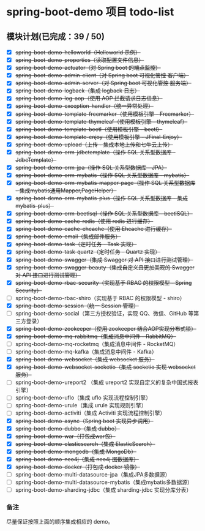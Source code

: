 # spring-boot-demo 项目 todo-list
## 模块计划(已完成：39 / 50)

- [x] ~~spring-boot-demo-helloworld（Helloworld 示例）~~
- [x] ~~spring-boot-demo-properties（读取配置文件信息）~~
- [x] ~~spring-boot-demo-actuator（对 Spring boot 的端点监控）~~
- [x] ~~spring-boot-demo-admin-client（对 Spring boot 可视化管控 客户端）~~
- [x] ~~spring-boot-demo-admin-server（对 Spring boot 可视化管控 服务端）~~
- [x] ~~spring-boot-demo-logback（集成 logback 日志）~~
- [x] ~~spring-boot-demo-log-aop（使用 AOP 拦截请求日志信息）~~
- [x] ~~spring-boot-demo-exception-handler（统一异常处理）~~
- [x] ~~spring-boot-demo-template-freemarker（使用模板引擎 - Freemarker）~~
- [x] ~~spring-boot-demo-template-thymeleaf（使用模板引擎 - thymeleaf）~~
- [x] ~~spring-boot-demo-template-beetl（使用模板引擎 - beetl）~~
- [x] ~~spring-boot-demo-template-enjoy（使用模板引擎 - JFinal-Enjoy）~~
- [x] ~~spring-boot-demo-upload（上传 - 集成本地上传和七牛云上传）~~
- [x] ~~spring-boot-demo-orm-jdbctemplate（操作 SQL 关系型数据库 - JdbcTemplate）~~
- [x] ~~spring-boot-demo-orm-jpa（操作 SQL 关系型数据库 - JPA）~~
- [x] ~~spring-boot-demo-orm-mybatis（操作 SQL 关系型数据库 - mybatis）~~
- [x] ~~spring-boot-demo-orm-mybatis-mapper-page（操作 SQL 关系型数据库 - 集成mybatis通用Mapper,PageHelper）~~
- [x] ~~spring-boot-demo-orm-mybatis-plus（操作 SQL 关系型数据库 - 集成mybatis-plus）~~
- [x] ~~spring-boot-demo-orm-beetlsql（操作 SQL 关系型数据库 - beetlSQL）~~
- [x] ~~spring-boot-demo-cache-redis（使用 redis 进行缓存）~~
- [x] ~~spring-boot-demo-cache-ehcache（使用 Ehcache 进行缓存）~~
- [x] ~~spring-boot-demo-email（集成邮件服务）~~
- [x] ~~spring-boot-demo-task（定时任务 - Task 实现）~~
- [x] ~~spring-boot-demo-task-quartz（定时任务 - Quartz 实现）~~
- [x] ~~spring-boot-demo-swagger（集成 Swagger 对 API 接口进行测试管理）~~
- [x] ~~spring-boot-demo-swagger-beauty（集成自定义且更加美观的 Swagger 对 API 接口进行测试管理）~~
- [x] ~~spring-boot-demo-rbac-security（实现基于 RBAC 的权限模型 - Spring Security）~~
- [ ] spring-boot-demo-rbac-shiro（实现基于 RBAC 的权限模型 - shiro）
- [x] ~~spring-boot-demo-session（统一 Session 管理）~~
- [ ] spring-boot-demo-social（第三方授权验证，实现 QQ、微信、GitHub 等第三方登录）
- [x] ~~spring-boot-demo-zookeeper（使用 zookeeper 结合AOP实现分布式锁）~~
- [x] ~~spring-boot-demo-mq-rabbitmq（集成消息中间件 - RabbitMQ）~~
- [ ] spring-boot-demo-mq-rocketmq（集成消息中间件 - RocketMQ）
- [ ] spring-boot-demo-mq-kafka（集成消息中间件 - Kafka）
- [x] ~~spring-boot-demo-websocket（集成 websocket 服务）~~
- [x] ~~spring-boot-demo-websocket-socketio（集成 socketio 实现 websocket 服务）~~
- [ ] spring-boot-demo-ureport2 （集成 ureport2 实现自定义的复杂中国式报表引擎）
- [ ] spring-boot-demo-uflo（集成  uflo 实现流程控制引擎）
- [ ] spring-boot-demo-urule（集成  urule 实现规则引擎）
- [ ] spring-boot-demo-activiti（集成 Activiti 实现流程控制引擎）
- [x] ~~spring-boot-demo-async（Spring boot 实现异步调用）~~
- [x] ~~spring-boot-demo-dubbo（集成 dubbo）~~
- [x] ~~spring-boot-demo-war（打包成war包）~~
- [x] ~~spring-boot-demo-elasticsearch（集成 ElasticSearch）~~
- [x] ~~spring-boot-demo-mongodb（集成 MongoDb）~~
- [x] ~~spring-boot-demo-neo4j（集成 neo4j 图数据库）~~
- [x] ~~spring-boot-demo-docker（打包成 docker 镜像）~~
- [ ] spring-boot-demo-multi-datasource-jpa（集成JPA多数据源）
- [ ] spring-boot-demo-multi-datasource-mybatis（集成mybatis多数据源）
- [ ] spring-boot-demo-sharding-jdbc（集成 sharding-jdbc 实现分库分表）

### 备注

尽量保证按照上面的顺序集成相应的 demo。
